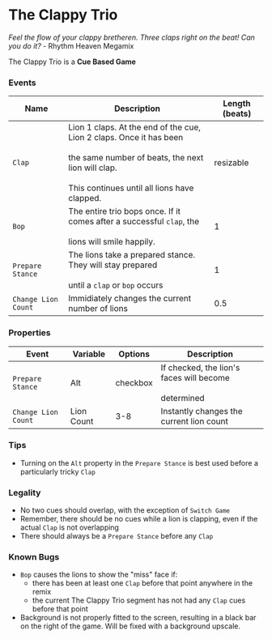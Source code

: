 # The Clappy Trio

*Feel the flow of your clappy bretheren. Three claps right on the beat! Can you do it?* - Rhythm Heaven Megamix

The Clappy Trio is a **Cue Based Game**

### Events

|Name|Description|Length (beats)|
|---|---|---|
|`Clap`|Lion 1 claps. At the end of the cue, Lion 2 claps. Once it has been <br></br> the same number of beats, the next lion will clap.<br></br> This continues until all lions have clapped.|resizable|
|`Bop`|The entire trio bops once. If it comes after a successful `clap`, the <br></br>lions will smile happily.|1|
|`Prepare Stance`|The lions take a prepared stance. They will stay prepared<br></br> until a `clap` or `bop` occurs|1|
|`Change Lion Count`|Immidiately changes the current number of lions|0.5|

### Properties

|Event|Variable|Options|Description|
|---|---|---|---|
|`Prepare Stance`|Alt|checkbox|If checked, the lion's faces will become<br></br> determined|
|`Change Lion Count`|Lion Count|3-8|Instantly changes the current lion count|

### Tips
- Turning on the `Alt` property in the `Prepare Stance` is best used before a particularly tricky `Clap`


### Legality
- No two cues should overlap, with the exception of `Switch Game`
- Remember, there should be no cues while a lion is clapping, even if the actual `Clap` is not overlapping
- There should always be a `Prepare Stance` before any `Clap`

### Known Bugs
- `Bop` causes the lions to show the "miss" face if:
	- there has been at least one `Clap` before that point anywhere in the remix
	- the current The Clappy Trio segment has not had any `Clap` cues before that point
- Background is not properly fitted to the screen, resulting in a black bar on the right of the game. Will be fixed with a background upscale.
